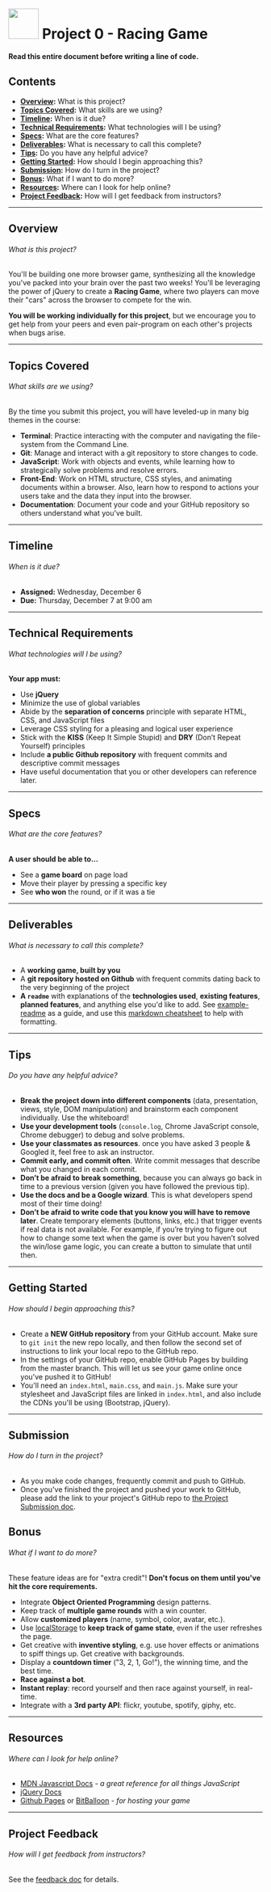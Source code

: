 # <img src="https://cloud.githubusercontent.com/assets/7833470/10423298/ea833a68-7079-11e5-84f8-0a925ab96893.png" width="60"> Project 0 - Racing Game

**Read this entire document before writing a line of code.**

## Contents

* **[Overview](#overview):** What is this project?
* **[Topics Covered](#topics-covered):** What skills are we using?
* **[Timeline](#timeline):** When is it due?
* **[Technical Requirements](#technical-requirements):** What technologies will I be using?
* **[Specs](#specs):** What are the core features?
* **[Deliverables](#deliverables):** What is necessary to call this complete?
* **[Tips](#tips):** Do you have any helpful advice?
* **[Getting Started](#getting-started):** How should I begin approaching this?
* **[Submission](#submission):** How do I turn in the project?
* **[Bonus](#bonus):** What if I want to do more?
* **[Resources](#resources):** Where can I look for help online?
* **[Project Feedback](#project-feedback):** How will I get feedback from instructors?

---

## Overview

###### What is this project?

You'll be building one more browser game, synthesizing all the knowledge you've packed into your brain over the past two weeks! You'll be leveraging the power of jQuery to create a **Racing Game**, where two players can move their "cars" across the browser to compete for the win.

**You will be working individually for this project**, but we encourage you to get help from your peers and even pair-program on each other's projects when bugs arise.

---

## Topics Covered

###### What skills are we using?

By the time you submit this project, you will have leveled-up in many big themes in the course:

* **Terminal**: Practice interacting with the computer and navigating the file-system from the Command Line.
* **Git**: Manage and interact with a git repository to store changes to code.
* **JavaScript**: Work with objects and events, while learning how to strategically solve problems and resolve errors.
* **Front-End**: Work on HTML structure, CSS styles, and animating documents within a browser. Also, learn how to respond to actions your users take and the data they input into the browser.
* **Documentation**: Document your code and your GitHub repository so others understand what you've built.

---

## Timeline

###### When is it due?

* **Assigned:** Wednesday, December 6
* **Due:** Thursday, December 7 at 9:00 am

---

## Technical Requirements
###### What technologies will I be using?

**Your app must:**

* Use **jQuery**
* Minimize the use of global variables
* Abide by the **separation of concerns** principle with separate HTML, CSS, and JavaScript files
* Leverage CSS styling for a pleasing and logical user experience
* Stick with the **KISS** (Keep It Simple Stupid) and **DRY** (Don’t Repeat Yourself) principles
* Include **a public Github repository** with frequent commits and descriptive commit messages
* Have useful documentation that you or other developers can reference later.

---

## Specs

###### What are the core features?

**A user should be able to...**

* See a **game board** on page load
* Move their player by pressing a specific key
* See **who won** the round, or if it was a tie

---

## Deliverables

###### What is necessary to call this complete?

* A **working game, built by you**
* A **git repository hosted on Github** with frequent commits dating back to the very beginning of the project
* **A `readme`** with explanations of the **technologies used**, **existing features**, **planned features**, and anything else you'd like to add. See [example-readme](example-readme.md) as a guide, and use this <a href="https://github.com/adam-p/markdown-here/wiki/Markdown-Here-Cheatsheet" target="_blank">markdown cheatsheet</a> to help with formatting.

---

## Tips

###### Do you have any helpful advice?

* **Break the project down into different components** (data, presentation, views, style, DOM manipulation) and brainstorm each component individually. Use the whiteboard!
* **Use your development tools** (`console.log`, Chrome JavaScript console, Chrome debugger) to debug and solve problems.
* **Use your classmates as resources**. once you have asked 3 people & Googled it, feel free to ask an instructor.
* **Commit early, and commit often**. Write commit messages that describe what you changed in each commit.
* **Don’t be afraid to break something**, because you can always go back in time to a previous version (given you have followed the previous tip).
* **Use the docs and be a Google wizard**. This is what developers spend most of their time doing!
* **Don’t be afraid to write code that you know you will have to remove later**. Create temporary elements (buttons, links, etc.) that trigger events if real data is not available. For example, if you’re trying to figure out how to change some text when the game is over but you haven’t solved the win/lose game logic, you can create a button to simulate that until then.

---

## Getting Started

###### How should I begin approaching this?

* Create a **NEW GitHub repository** from your GitHub account. Make sure to `git init` the new repo locally, and then follow the second set of instructions to link your local repo to the GitHub repo.
* In the settings of your GitHub repo, enable GitHub Pages by building from the master branch. This will let us see your game online once you've pushed it to GitHub!
* You'll need an `index.html`, `main.css`, and `main.js`. Make sure your stylesheet and JavaScript files are linked in `index.html`, and also include the CDNs you'll be using (Bootstrap, jQuery).


---

## Submission

###### How do I turn in the project?

* As you make code changes, frequently commit and push to GitHub.
* Once you've finished the project and pushed your work to GitHub, please add the link to your project's GitHub repo to <a href="https://docs.google.com/spreadsheets/d/1HF3ZA0Mdw0HGXJU3Sid14zl2qZHCAIg0X1gwFQNPSVE/edit?usp=sharing" target="_blank">the Project Submission doc</a>.

## Bonus

###### What if I want to do more?

These feature ideas are for "extra credit"! **Don't focus on them until you've hit the core requirements.**

* Integrate **Object Oriented Programming** design patterns.
* Keep track of **multiple game rounds** with a win counter.
* Allow **customized players** (name, symbol, color, avatar, etc.).
* Use <a href="https://developer.mozilla.org/en-US/docs/Web/API/Window/localStorage" target="_blank">localStorage</a> to **keep track of game state**, even if the user refreshes the page.
* Get creative with **inventive styling**, e.g. use hover effects or animations to spiff things up. Get creative with backgrounds.
* Display a **countdown timer** ("3, 2, 1, Go!"), the winning time, and the best time.
* **Race against a bot**.
* **Instant replay**: record yourself and then race against yourself, in real-time.
* Integrate with a **3rd party API**: flickr, youtube, spotify, giphy, etc.

---

## Resources

###### Where can I look for help online?

* <a href="https://developer.mozilla.org/en-US/docs/Web/JavaScript" target="_blank">MDN Javascript Docs</a> - *a great reference for all things JavaScript*
* <a href="http://api.jquery.com" target="_blank">jQuery Docs</a>
* <a href="https://pages.github.com" target="_blank">Github Pages</a> or <a href="https://www.bitballoon.com" target="_blank">BitBalloon</a> - *for hosting your game*

---

## Project Feedback

###### How will I get feedback from instructors?

See the [feedback doc](feedback.md) for details.
